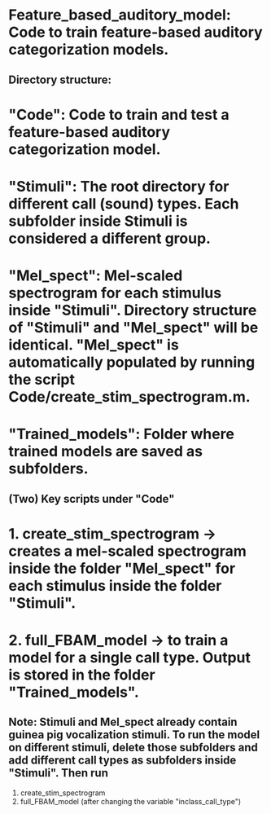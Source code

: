 # Feature_based_auditory_model: Code to train feature-based auditory categorization models. 

## Directory structure: 
# "Code": Code to train and test a feature-based auditory categorization model. 
# "Stimuli": The root directory for different call (sound) types. Each subfolder inside Stimuli is considered a different group. 
# "Mel_spect": Mel-scaled spectrogram for each stimulus inside "Stimuli". Directory structure of "Stimuli" and "Mel_spect" will be identical. "Mel_spect" is automatically populated by running the script Code/create_stim_spectrogram.m.
# "Trained_models": Folder where trained models are saved as subfolders. 

## (Two) Key scripts under "Code"
# 1. create_stim_spectrogram -> creates a mel-scaled spectrogram inside the folder "Mel_spect" for each stimulus inside the folder "Stimuli". 
# 2. full_FBAM_model -> to train a model for a single call type. Output is stored in the folder "Trained_models".  

## Note: Stimuli and Mel_spect already contain guinea pig vocalization stimuli. To run the model on different stimuli, delete those subfolders and add different call types as subfolders inside "Stimuli". Then run
1. create_stim_spectrogram 
2. full_FBAM_model (after changing the variable "inclass_call_type")